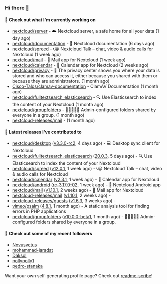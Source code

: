 ### Hi there 👋

#### 👷 Check out what I'm currently working on

- [nextcloud/server](https://github.com/nextcloud/server) - ☁️ Nextcloud server, a safe home for all your data (1 day ago)
- [nextcloud/documentation](https://github.com/nextcloud/documentation) - 📘 Nextcloud documentation (6 days ago)
- [nextcloud/spreed](https://github.com/nextcloud/spreed) - 📞😀 Nextcloud Talk – chat, video &amp; audio calls for Nextcloud (1 week ago)
- [nextcloud/mail](https://github.com/nextcloud/mail) - 💌 Mail app for Nextcloud (1 week ago)
- [nextcloud/calendar](https://github.com/nextcloud/calendar) - 📆 Calendar app for Nextcloud (2 weeks ago)
- [nextcloud/privacy](https://github.com/nextcloud/privacy) - 🔑 The privacy center shows you where your data is stored and who can access it, either because you shared with them or because they are administrators. (1 month ago)
- [Cisco-Talos/clamav-documentation](https://github.com/Cisco-Talos/clamav-documentation) - ClamAV Documentation (1 month ago)
- [nextcloud/fulltextsearch_elasticsearch](https://github.com/nextcloud/fulltextsearch_elasticsearch) - 🔍 Use Elasticsearch to index the content of your Nextcloud (1 month ago)
- [nextcloud/groupfolders](https://github.com/nextcloud/groupfolders) - 📁👩‍👩‍👧‍👦 Admin-configured folders shared by everyone in a group. (1 month ago)
- [nextcloud-releases/mail](https://github.com/nextcloud-releases/mail) -  (1 month ago)

#### 🔭 Latest releases I've contributed to

- [nextcloud/desktop](https://github.com/nextcloud/desktop) ([v3.3.0-rc2](https://github.com/nextcloud/desktop/releases/tag/v3.3.0-rc2), 4 days ago) - 💻 Desktop sync client for Nextcloud
- [nextcloud/fulltextsearch_elasticsearch](https://github.com/nextcloud/fulltextsearch_elasticsearch) ([20.0.3](https://github.com/nextcloud/fulltextsearch_elasticsearch/releases/tag/20.0.3), 5 days ago) - 🔍 Use Elasticsearch to index the content of your Nextcloud
- [nextcloud/spreed](https://github.com/nextcloud/spreed) ([v12.0.1](https://github.com/nextcloud/spreed/releases/tag/v12.0.1), 1 week ago) - 📞😀 Nextcloud Talk – chat, video &amp; audio calls for Nextcloud
- [nextcloud/calendar](https://github.com/nextcloud/calendar) ([v2.3.1](https://github.com/nextcloud/calendar/releases/tag/v2.3.1), 1 week ago) - 📆 Calendar app for Nextcloud
- [nextcloud/android](https://github.com/nextcloud/android) ([rc-3.17.0-02](https://github.com/nextcloud/android/releases/tag/rc-3.17.0-02), 1 week ago) - 📱 Nextcloud Android app
- [nextcloud/mail](https://github.com/nextcloud/mail) ([v1.10.1](https://github.com/nextcloud/mail/releases/tag/v1.10.1), 2 weeks ago) - 💌 Mail app for Nextcloud
- [nextcloud-releases/mail](https://github.com/nextcloud-releases/mail) ([v1.10.1](https://github.com/nextcloud-releases/mail/releases/tag/v1.10.1), 2 weeks ago) - 
- [nextcloud-releases/guests](https://github.com/nextcloud-releases/guests) ([v1.6.3](https://github.com/nextcloud-releases/guests/releases/tag/v1.6.3), 3 weeks ago) - 
- [vimeo/psalm](https://github.com/vimeo/psalm) ([4.8.1](https://github.com/vimeo/psalm/releases/tag/4.8.1), 1 month ago) - A static analysis tool for finding errors in PHP applications
- [nextcloud/groupfolders](https://github.com/nextcloud/groupfolders) ([v10.0.0-beta1](https://github.com/nextcloud/groupfolders/releases/tag/v10.0.0-beta1), 1 month ago) - 📁👩‍👩‍👧‍👦 Admin-configured folders shared by everyone in a group.

#### 👯 Check out some of my recent followers

- [Novusvetus](https://github.com/Novusvetus)
- [mohammad-jaradat](https://github.com/mohammad-jaradat)
- [Daksol](https://github.com/Daksol)
- [pollypolly1](https://github.com/pollypolly1)
- [pedro-stanaka](https://github.com/pedro-stanaka)

Want your own self-generating profile page? Check out [readme-scribe](https://github.com/muesli/readme-scribe)!
